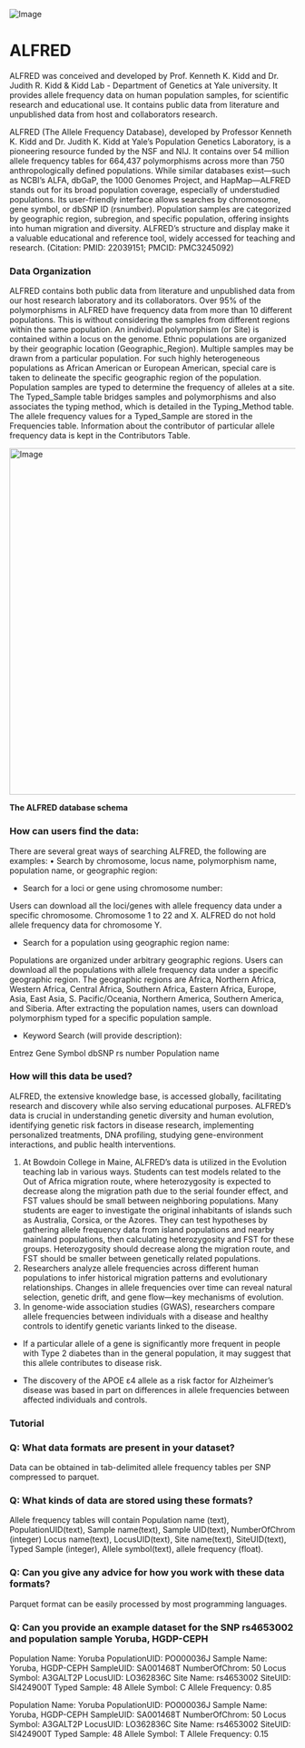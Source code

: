 ![Image](https://github.com/user-attachments/assets/fd267479-2b72-4e70-a1bb-d03ba321fb5d)
# ALFRED
ALFRED was conceived and developed by Prof. Kenneth K. Kidd and Dr. Judith R. Kidd &amp; Kidd Lab - Department of Genetics at Yale university. It provides allele frequency data on human population samples, for scientific research and educational use. It contains public data from literature and unpublished data from host and collaborators research.



ALFRED (The Allele Frequency Database), developed by Professor Kenneth K. Kidd and Dr. Judith K. Kidd at Yale’s Population Genetics Laboratory, is a pioneering resource funded by the NSF and NIJ. It contains over 54 million allele frequency tables for 664,437 polymorphisms across more than 750 anthropologically defined populations.
While similar databases exist—such as NCBI’s ALFA, dbGaP, the 1000 Genomes Project, and HapMap—ALFRED stands out for its broad population coverage, especially of understudied populations. Its user-friendly interface allows searches by chromosome, gene symbol, or dbSNP ID (rsnumber). Population samples are categorized by geographic region, subregion, and specific population, offering insights into human migration and diversity. ALFRED’s structure and display make it a valuable educational and reference tool, widely accessed for teaching and research. (Citation: PMID: 22039151; PMCID: PMC3245092)

### Data Organization
ALFRED contains both public data from literature and unpublished data from our host research laboratory and its collaborators. Over 95% of the polymorphisms in ALFRED have frequency data from more than 10 different populations. This is without considering the samples from different regions within the same population. An individual polymorphism (or Site) is contained within a locus on the genome. Ethnic populations are organized by their geographic location (Geographic_Region). Multiple samples may be drawn from a particular population. For such highly heterogeneous populations as African American or European American, special care is taken to delineate the specific geographic region of the population. Population samples are typed to determine the frequency of alleles at a site. The Typed_Sample table bridges samples and polymorphisms and also associates the typing method, which is detailed in the Typing_Method table. The allele frequency values for a Typed_Sample are stored in the Frequencies table. Information about the contributor of particular allele frequency data is kept in the Contributors Table. 

<img width="617" height="611" alt="Image" src="https://github.com/user-attachments/assets/25ef25db-571c-4bbe-8200-ef7968066cc7" />

**The ALFRED database schema**

### How can users find the data:

There are several great ways of searching ALFRED, the following are examples:
•	Search by chromosome, locus name, polymorphism name, population name, or geographic region: 

- 	Search for a loci or gene using chromosome number:

Users can download all the loci/genes with allele frequency data under a specific chromosome. Chromosome 1 to 22 and X. ALFRED do not hold allele frequency data for chromosome Y.

- 	Search for a population using geographic region name:

Populations are organized under arbitrary geographic regions.
Users can download all the populations with allele frequency data under a specific geographic region. The geographic regions are Africa, Northern Africa, Western Africa, Central Africa, Southern Africa, Eastern Africa, Europe, Asia, East Asia, S. Pacific/Oceania, Northern America, Southern America, and Siberia. After extracting the population names, users can download polymorphism typed for a specific population sample.

- 	Keyword Search (will provide description):

Entrez Gene Symbol 
dbSNP rs number
Population name

### How will this data be used?

ALFRED, the extensive knowledge base, is accessed globally, facilitating research and discovery while also serving educational purposes. ALFRED’s data is crucial in understanding genetic diversity and human evolution, identifying genetic risk factors in disease research, implementing personalized treatments, DNA profiling, studying gene-environment interactions, and public health interventions. 

1. At Bowdoin College in Maine, ALFRED’s data is utilized in the Evolution teaching lab in various ways. Students can test models related to the Out of Africa migration route, where heterozygosity is expected to decrease along the migration path due to the serial founder effect, and FST values should be small between neighboring populations. Many students are eager to investigate the original inhabitants of islands such as Australia, Corsica, or the Azores. They can test hypotheses by gathering allele frequency data from island populations and nearby mainland populations, then calculating heterozygosity and FST for these groups. Heterozygosity should decrease along the migration route, and FST should be smaller between genetically related populations.
2. Researchers analyze allele frequencies across different human populations to infer historical migration patterns and evolutionary relationships.
Changes in allele frequencies over time can reveal natural selection, genetic drift, and gene flow—key mechanisms of evolution.
3. In genome-wide association studies (GWAS), researchers compare allele frequencies between individuals with a disease and healthy controls to identify genetic variants linked to the disease.

- If a particular allele of a gene is significantly more frequent in people with Type 2 diabetes than in the general population, it may suggest that this allele contributes to disease risk.

- The discovery of the APOE ε4 allele as a risk factor for Alzheimer’s disease was based in part on differences in allele frequencies between affected individuals and controls.

### Tutorial
### Q: What data formats are present in your dataset? 
Data can be obtained in tab-delimited allele frequency tables per SNP compressed to parquet.

### Q: What kinds of data are stored using these formats? 
Allele frequency tables will contain Population name (text), PopulationUID(text), Sample name(text), Sample UID(text), NumberOfChrom (integer) Locus name(text), LocusUID(text), Site name(text), SiteUID(text), Typed Sample (integer), Allele symbol(text), allele frequency (float).

### Q: Can you give any advice for how you work with these data formats?

Parquet format can be easily processed by most programming languages.

### Q: Can you provide an example dataset for the SNP rs4653002 and population sample Yoruba, HGDP-CEPH

Population Name: Yoruba
PopulationUID: PO000036J
Sample Name: Yoruba, HGDP-CEPH
SampleUID: SA001468T
NumberOfChrom: 50
Locus Symbol: A3GALT2P
LocusUID: LO362836C
Site Name: rs4653002
SiteUID: SI424900T
Typed Sample: 48
Allele Symbol: C
Allele Frequency: 0.85

Population Name: Yoruba
PopulationUID: PO000036J
Sample Name: Yoruba, HGDP-CEPH
SampleUID: SA001468T
NumberOfChrom: 50
Locus Symbol: A3GALT2P
LocusUID: LO362836C
Site Name: rs4653002
SiteUID: SI424900T
Typed Sample: 48
Allele Symbol: T
Allele Frequency: 0.15


